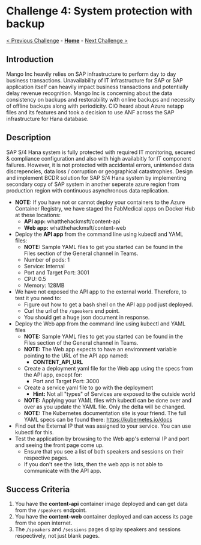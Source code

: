 # Challenge 4: System protection with backup

[< Previous Challenge](./03-k8sintro.md) - **[Home](../README.md)** - [Next Challenge >](./05-scaling.md)

## Introduction

Mango Inc heavily relies on SAP infrastructure to perform day to day business transactions. Unavailability of IT infrastructure for SAP or SAP application itself can heavily impact business transactions and potentially delay revenue recognition. Mango Inc is concerning about the data consistency on backups and restorability with online backups and necessity of offline backups along with periodicity. CIO heard about Azure netapp files and its features and took a decision to use ANF across the SAP infrastructure for Hana database.  

## Description

SAP S/4 Hana system is fully protected with required IT monitoring, secured & compliance configuration and also with high availabitly for IT component failures. However, it is not protected with accidental errors, unintended data discrepencies, data loss / corruption or geographical catastrophies. Design and implement BCDR solution for SAP S/4 Hana system by implementing secondary copy of SAP system in another seperate azure region from production region with continuous asynchronous data replication.







- **NOTE:** If you have not or cannot deploy your containers to the Azure Container Registry, we have staged the FabMedical apps on Docker Hub at these locations:
	- **API app:** whatthehackmsft/content-api
	- **Web app:** whatthehackmsft/content-web
- Deploy the **API app** from the command line using kubectl and YAML files:
	- **NOTE:** Sample YAML files to get you started can be found in the Files section of the General channel in Teams.
	- Number of pods: 1
	- Service: Internal
	- Port and Target Port: 3001
	- CPU: 0.5
	- Memory: 128MB
- We have not exposed the API app to the external world. Therefore, to test it you need to:
	- Figure out how to get a bash shell on the API app pod just deployed.
	- Curl the url of the `/speakers` end point.
	- You should get a huge json document in response.
- Deploy the Web app from the command line using kubectl and YAML files
	- **NOTE:** Sample YAML files to get you started can be found in the Files section of the General channel in Teams.
	- **NOTE:** The Web app expects to have an environment variable pointing to the URL of the API app named:
		- **CONTENT_API_URL**
	- Create a deployment yaml file for the Web app using the specs from the API app, except for:
		- Port and Target Port: 3000
	- Create a service yaml file to go with the deployment
		- **Hint:** Not all "types" of Services are exposed to the outside world
	- **NOTE:** Applying your YAML files with kubectl can be done over and over as you update the YAML file. Only the delta will be changed.
	- **NOTE:** The Kubernetes documentation site is your friend. The full YAML specs can be found there: <https://kubernetes.io/docs>
- Find out the External IP that was assigned to your service. You can use kubectl for this.
- Test the application by browsing to the Web app's external IP and port and seeing the front page come up.
	- Ensure that you see a list of both speakers and sessions on their respective pages.
	- If you don't see the lists, then the web app is not able to communicate with the API app.

## Success Criteria

1. You have the **content-api** container image deployed and can get data from the `/speakers` endpoint.
1. You have the **content-web** container deployed and can access its page from the open internet.
1. The `/speakers` and `/sessions` pages display speakers and sessions respectively, not just blank pages.
